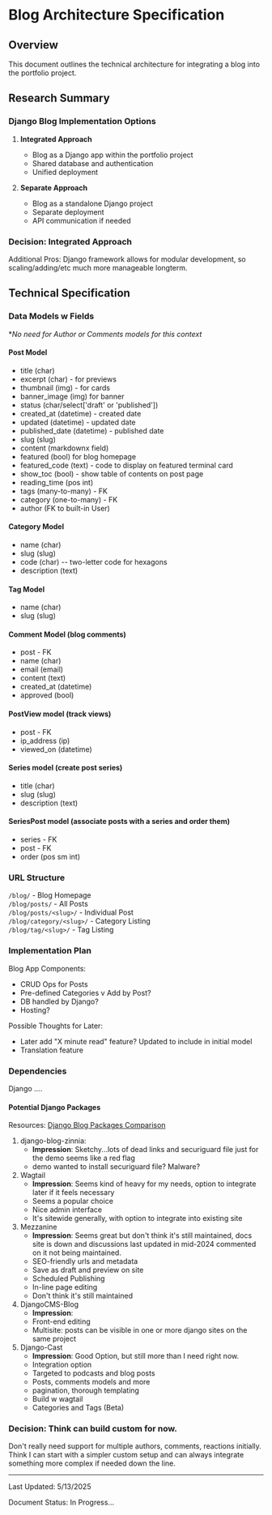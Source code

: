 # Blog Architecture Specification

## Overview
This document outlines the technical architecture for integrating a blog into the portfolio project.

## Research Summary

### Django Blog Implementation Options
1. **Integrated Approach**
   - Blog as a Django app within the portfolio project
   - Shared database and authentication
   - Unified deployment
   
2. **Separate Approach**
   - Blog as a standalone Django project
   - Separate deployment
   - API communication if needed

### Decision: Integrated Approach
Additional Pros:
Django framework allows for modular development, so scaling/adding/etc much more manageable longterm.

## Technical Specification

### Data Models w Fields

**No need for Author or Comments models for this context*

#### Post Model
- title (char)
- excerpt (char) - for previews
- thumbnail (img) - for cards
- banner_image (img) for banner
- status (char/select['draft' or 'published'])
- created_at (datetime) - created date
- updated (datetime) - updated date
- published_date (datetime) - published date
- slug (slug)
- content (markdownx field)
- featured (bool) for blog homepage
- featured_code (text) - code to display on featured terminal card
- show_toc (bool) - show table of contents on post page
- reading_time (pos int)
- tags (many-to-many) - FK
- category (one-to-many) - FK
- author (FK to built-in User)

#### Category Model
- name (char)
- slug (slug)
- code (char) -- two-letter code for hexagons
- description (text)

#### Tag Model
- name (char)
- slug (slug)

#### Comment Model (blog comments)
- post - FK
- name (char)
- email (email)
- content (text)
- created_at (datetime)
- approved (bool)

#### PostView model (track views)
- post - FK
- ip_address (ip)
- viewed_on (datetime)

#### Series model (create post series)
- title (char)
- slug (slug)
- description (text)

#### SeriesPost model (associate posts with a series and order them)
- series - FK
- post - FK
- order (pos sm int)

### URL Structure
`/blog/` - Blog Homepage <br>
`/blog/posts/` - All Posts <br>
`/blog/posts/<slug>/` - Individual Post <br>
`/blog/category/<slug>/` - Category Listing <br>
`/blog/tag/<slug>/` - Tag Listing


### Implementation Plan
Blog App Components:
- CRUD Ops for Posts
- Pre-defined Categories v Add by Post?
- DB handled by Django?
- Hosting?

Possible Thoughts for Later:
- Later add "X minute read" feature? Updated to include in initial model
- Translation feature

### Dependencies
Django
....

#### Potential Django Packages
Resources:
[Django Blog Packages Comparison](https://djangopackages.org/grids/g/blog/?csrfmiddlewaretoken=6uEpLfmIJgFGnE4xiBgzaJnBIHIHx5Xnua6KixFHAcrB00qnYr5RJ5kXkFize8Cs&python3=on&sort=score)

1. django-blog-zinnia: 
    - **Impression**: Sketchy...lots of dead links and securiguard file just for the demo seems like a red flag
    - demo wanted to install securiguard file? Malware?
2. Wagtail
    - **Impression**: Seems kind of heavy for my needs, option to integrate later if it feels necessary
    - Seems a popular choice
    - Nice admin interface
    - It's sitewide generally, with option to integrate into existing site
3. Mezzanine
    - **Impression**: Seems great but don't think it's still maintained, docs site is down and discussions last updated in mid-2024 commented on it not being maintained.
    - SEO-friendly urls and metadata
    - Save as draft and preview on site
    - Scheduled Publishing
    - In-line page editing
    - Don't think it's still maintained
4. DjangoCMS-Blog
    - **Impression**: 
    - Front-end editing
    - Multisite: posts can be visible in one or more django sites on the same project
5. Django-Cast
    - **Impression**: Good Option, but still more than I need right now.
    - Integration option
    - Targeted to podcasts and blog posts
    - Posts, comments models and more
    - pagination, thorough templating
    - Build w wagtail
    - Categories and Tags (Beta)

### Decision: Think can build custom for now.

Don't really need support for multiple authors, comments, reactions initially. Think I can start with a simpler custom setup and can always integrate something more complex if needed down the line.

_____________________________

Last Updated: 5/13/2025

Document Status: In Progress...

